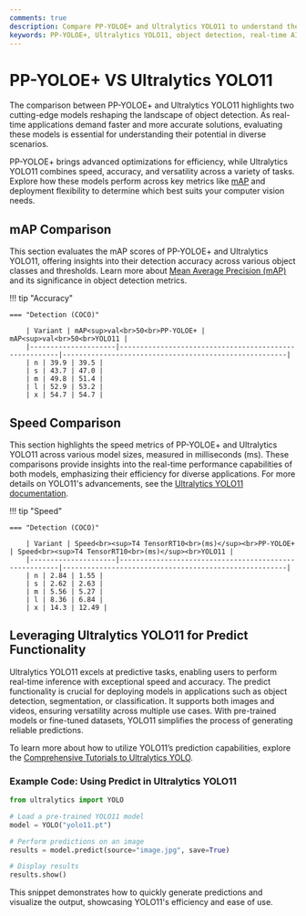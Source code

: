 ```yaml
---
comments: true
description: Compare PP-YOLOE+ and Ultralytics YOLO11 to understand their performance in object detection, real-time AI applications, and edge AI deployments. Discover which model excels in speed, accuracy, and efficiency for diverse computer vision tasks.
keywords: PP-YOLOE+, Ultralytics YOLO11, object detection, real-time AI, edge AI, computer vision, model comparison, accuracy, efficiency
---
```


# PP-YOLOE+ VS Ultralytics YOLO11

The comparison between PP-YOLOE+ and Ultralytics YOLO11 highlights two cutting-edge models reshaping the landscape of object detection. As real-time applications demand faster and more accurate solutions, evaluating these models is essential for understanding their potential in diverse scenarios.

PP-YOLOE+ brings advanced optimizations for efficiency, while Ultralytics YOLO11 combines speed, accuracy, and versatility across a variety of tasks. Explore how these models perform across key metrics like [mAP](https://www.ultralytics.com/blog/measuring-ai-performance-to-weigh-the-impact-of-your-innovations) and deployment flexibility to determine which best suits your computer vision needs.

## mAP Comparison

This section evaluates the mAP scores of PP-YOLOE+ and Ultralytics YOLO11, offering insights into their detection accuracy across various object classes and thresholds. Learn more about [Mean Average Precision (mAP)](https://www.ultralytics.com/glossary/mean-average-precision-map) and its significance in object detection metrics.

!!! tip "Accuracy"

    === "Detection (COCO)"

    	| Variant | mAP<sup>val<br>50<br>PP-YOLOE+ | mAP<sup>val<br>50<br>YOLO11 |
    	|---------------------|-------------------------------------------------------|-------------------------------------------------------|
    	| n | 39.9 | 39.5 |
    	| s | 43.7 | 47.0 |
    	| m | 49.8 | 51.4 |
    	| l | 52.9 | 53.2 |
    	| x | 54.7 | 54.7 |

## Speed Comparison

This section highlights the speed metrics of PP-YOLOE+ and Ultralytics YOLO11 across various model sizes, measured in milliseconds (ms). These comparisons provide insights into the real-time performance capabilities of both models, emphasizing their efficiency for diverse applications. For more details on YOLO11's advancements, see the [Ultralytics YOLO11 documentation](https://docs.ultralytics.com/models/yolo11/).

!!! tip "Speed"

    === "Detection (COCO)"

    	| Variant | Speed<br><sup>T4 TensorRT10<br>(ms)</sup><br>PP-YOLOE+ | Speed<br><sup>T4 TensorRT10<br>(ms)</sup><br>YOLO11 |
    	|---------------------|-------------------------------------------------------|-------------------------------------------------------|
    	| n | 2.84 | 1.55 |
    	| s | 2.62 | 2.63 |
    	| m | 5.56 | 5.27 |
    	| l | 8.36 | 6.84 |
    	| x | 14.3 | 12.49 |

## Leveraging Ultralytics YOLO11 for Predict Functionality

Ultralytics YOLO11 excels at predictive tasks, enabling users to perform real-time inference with exceptional speed and accuracy. The predict functionality is crucial for deploying models in applications such as object detection, segmentation, or classification. It supports both images and videos, ensuring versatility across multiple use cases. With pre-trained models or fine-tuned datasets, YOLO11 simplifies the process of generating reliable predictions.

To learn more about how to utilize YOLO11’s prediction capabilities, explore the [Comprehensive Tutorials to Ultralytics YOLO](https://docs.ultralytics.com/guides/).

### Example Code: Using Predict in Ultralytics YOLO11

```python
from ultralytics import YOLO

# Load a pre-trained YOLO11 model
model = YOLO("yolo11.pt")

# Perform predictions on an image
results = model.predict(source="image.jpg", save=True)

# Display results
results.show()
```

This snippet demonstrates how to quickly generate predictions and visualize the output, showcasing YOLO11's efficiency and ease of use.
